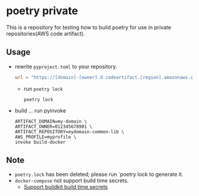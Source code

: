 # poetry private

This is a repository for testing how to build poetry for use in private repositories(AWS code artifact).


## Usage

- rewrite `pyproject.toml` to your repository.
    ```toml
    url = "https://[domain]-[owner].d.codeartifact.[region].amazonaws.com/pypi/[repository]/simple"
    ```
  - run `poetry lock`
    ```
    poetry lock
    ```
- build ... run pyinvoke
    ```
    ARTIFACT_DOMAIN=my-domain \
    ARTIFACT_OWNER=012345678901 \
    ARTIFACT_REPOSITORY=mydomain-common-lib \
    AWS_PROFILE=myprofile \
    invoke build-docker
    ```


## Note

- `poetry.lock` has been deleted; please run `poetry lock to generate it.
- `docker-compose` not support build time secrets.
  - [Support buildkit build time secrets](https://github.com/docker/compose/pull/7046)
